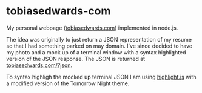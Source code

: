 # tobiasedwards-com
My personal webpage ([tobiasedwards.com](http://tobiasedwards.com)) implemented in node.js.

The idea was originally to just return a JSON representation of my resume so that I had something parked on may domain. I've since decided to have my photo and a mock up of a terminal window with a syntax highlighted version of the JSON response. The JSON is returned at [tobiasedwards.com/?json](http://tobiasedwards.com/?json).

To syntax highligh the mocked up terminal JSON I am using [highlight.js](https://highlightjs.org/) with a modified version of the Tomorrow Night theme.
